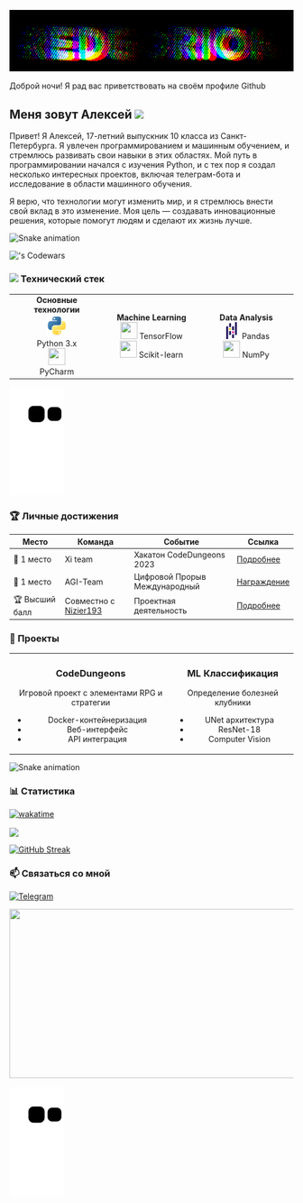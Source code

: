 ![Header](https://github.com/red6orion/red6orion/blob/main/assets/MOSHED-2024-8-18-13-6-43.gif)

Доброй ночи! Я рад вас приветствовать на своём профиле Github

## Меня зовут Алексей <img src="https://media.giphy.com/media/hvRJCLFzcasrR4ia7z/giphy.gif" width="30px"/>

Привет! Я Алексей, 17-летний выпускник 10 класса из Санкт-Петербурга. Я увлечен программированием и машинным обучением, и стремлюсь развивать свои навыки в этих областях. Мой путь в программировании начался с изучения Python, и с тех пор я создал несколько интересных проектов, включая телеграм-бота и исследование в области машинного обучения.

Я верю, что технологии могут изменить мир, и я стремлюсь внести свой вклад в это изменение. Моя цель — создавать инновационные решения, которые помогут людям и сделают их жизнь лучше.

![Snake animation](https://github.com/red6orion/red6orion/blob/output/github-contribution-grid-snake-dark.svg)

!['s Codewars](https://github.r2v.ch/codewars?user=redborion&name=true&stroke=%23BB432C&theme=gradient&hide_clan=true)

### <img src="https://media.giphy.com/media/WUlplcMpOCEmTGBtBW/giphy.gif" width="30"> Технический стек

<table>
  <tr>
    <td align="center" width="33%">
      <b>Основные технологии</b>
      <br>
      <img src="https://raw.githubusercontent.com/devicons/devicon/master/icons/python/python-original.svg" width="40" height="40"/>
      <br>Python 3.x
      <br>
      <img src="https://www.vectorlogo.zone/logos/jetbrains/jetbrains-icon.svg" width="30" height="30"/>
      <br>PyCharm
    </td>
    <td align="center" width="33%">
      <b>Machine Learning</b>
      <br>
      <img src="https://www.vectorlogo.zone/logos/tensorflow/tensorflow-icon.svg" width="30" height="30"/> TensorFlow
      <br>
      <img src="https://upload.wikimedia.org/wikipedia/commons/0/05/Scikit_learn_logo_small.svg" width="30" height="30"/> Scikit-learn
    </td>
    <td align="center" width="33%">
      <b>Data Analysis</b>
      <br>
      <img src="https://raw.githubusercontent.com/devicons/devicon/2ae2a900d2f041da66e950e4d48052658d850630/icons/pandas/pandas-original.svg" width="30" height="30"/> Pandas
      <br>
      <img src="https://www.vectorlogo.zone/logos/numpy/numpy-icon.svg" width="30" height="30"/> NumPy
    </td>
  </tr>
</table>

![Snake animation](https://github.com/red6orion/red6orion/blob/output/github-contribution-grid-snake.svg)

### 🏆 Личные достижения
| Место | Команда | Событие | Ссылка |
|-------|---------|---------|--------|
| 🥇 1 место | Xi team | Хакатон CodeDungeons 2023 | [Подробнее](https://github.com/red6orion/red6orion/blob/main/assets/CodeDungeons_Xi_team.pdf) |
| 🥇 1 место | AGI-Team | Цифровой Прорыв Международный | [Награждение](https://rutube.ru/video/fde89ac7668286d9186d96ea489590f1/) |
| 🏆 Высший балл | Совместно с [Nizier193](https://github.com/Nizier193) | Проектная деятельность | [Подробнее](https://github.com/red6orion/red6orion/blob/main/assets/IP_best.pdf) |

### 🚀 Проекты
<table>
  <tr>
    <td align="center">
      <h3>CodeDungeons</h3>
      <p>Игровой проект с элементами RPG и стратегии</p>
      <ul>
        <li>Docker-контейнеризация</li>
        <li>Веб-интерфейс</li>
        <li>API интеграция</li>
      </ul>
    </td>
    <td align="center">
      <h3>ML Классификация</h3>
      <p>Определение болезней клубники</p>
      <ul>
        <li>UNet архитектура</li>
        <li>ResNet-18</li>
        <li>Computer Vision</li>
      </ul>
    </td>
  </tr>
</table>

![Snake animation](https://github.com/red6orion/red6orion/blob/output/github-contribution-grid-snake-dark.svg)

### 📊 Статистика
[![wakatime](https://wakatime.com/badge/user/your-wakatime-id.svg)](https://wakatime.com/@your-wakatime-id)

<img align="center" src="https://github-profile-trophy.vercel.app/?username=red6orion&theme=radical&row=1&column=6" />

[![GitHub Streak](https://github-readme-streak-stats.herokuapp.com/?user=red6orion&theme=radical)](https://git.io/streak-stats)

### 📫 Связаться со мной
[![Telegram](https://img.shields.io/badge/-Telegram-090909?style=for-the-badge&logo=Telegram&logoColor=B4O68E)](https://t.me/red6orion)

<div align="center">
  <img src="https://media.giphy.com/media/dWesBcTLavkZuG35MI/giphy.gif" width="600" height="300"/>
</div>

![Snake animation](https://github.com/red6orion/red6orion/blob/output/github-contribution-grid-snake.svg)
